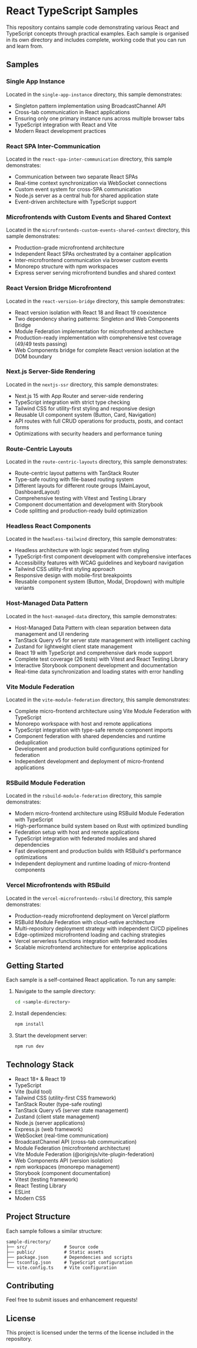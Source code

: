 # React TypeScript Samples

This repository contains sample code demonstrating various React and TypeScript concepts through practical examples. Each sample is organised in its own directory and includes complete, working code that you can run and learn from.

## Samples

### Single App Instance
Located in the `single-app-instance` directory, this sample demonstrates:
- Singleton pattern implementation using BroadcastChannel API
- Cross-tab communication in React applications
- Ensuring only one primary instance runs across multiple browser tabs
- TypeScript integration with React and Vite
- Modern React development practices

### React SPA Inter-Communication
Located in the `react-spa-inter-communication` directory, this sample demonstrates:
- Communication between two separate React SPAs
- Real-time context synchronization via WebSocket connections
- Custom event system for cross-SPA communication
- Node.js server as a central hub for shared application state
- Event-driven architecture with TypeScript support

### Microfrontends with Custom Events and Shared Context
Located in the `microfrontends-custom-events-shared-context` directory, this sample demonstrates:
- Production-grade microfrontend architecture
- Independent React SPAs orchestrated by a container application
- Inter-microfrontend communication via browser custom events
- Monorepo structure with npm workspaces
- Express server serving microfrontend bundles and shared context

### React Version Bridge Microfrontend
Located in the `react-version-bridge` directory, this sample demonstrates:
- React version isolation with React 18 and React 19 coexistence
- Two dependency sharing patterns: Singleton and Web Components Bridge
- Module Federation implementation for microfrontend architecture
- Production-ready implementation with comprehensive test coverage (49/49 tests passing)
- Web Components bridge for complete React version isolation at the DOM boundary

### Next.js Server-Side Rendering
Located in the `nextjs-ssr` directory, this sample demonstrates:
- Next.js 15 with App Router and server-side rendering
- TypeScript integration with strict type checking
- Tailwind CSS for utility-first styling and responsive design
- Reusable UI component system (Button, Card, Navigation)
- API routes with full CRUD operations for products, posts, and contact forms
- Optimizations with security headers and performance tuning

### Route-Centric Layouts
Located in the `route-centric-layouts` directory, this sample demonstrates:
- Route-centric layout patterns with TanStack Router
- Type-safe routing with file-based routing system
- Different layouts for different route groups (MainLayout, DashboardLayout)
- Comprehensive testing with Vitest and Testing Library
- Component documentation and development with Storybook
- Code splitting and production-ready build optimization

### Headless React Components
Located in the `headless-tailwind` directory, this sample demonstrates:
- Headless architecture with logic separated from styling
- TypeScript-first component development with comprehensive interfaces
- Accessibility features with WCAG guidelines and keyboard navigation
- Tailwind CSS utility-first styling approach
- Responsive design with mobile-first breakpoints
- Reusable component system (Button, Modal, Dropdown) with multiple variants

### Host-Managed Data Pattern
Located in the `host-managed-data` directory, this sample demonstrates:
- Host-Managed Data Pattern with clean separation between data management and UI rendering
- TanStack Query v5 for server state management with intelligent caching
- Zustand for lightweight client state management
- React 19 with TypeScript and comprehensive dark mode support
- Complete test coverage (26 tests) with Vitest and React Testing Library
- Interactive Storybook component development and documentation
- Real-time data synchronization and loading states with error handling

### Vite Module Federation
Located in the `vite-module-federation` directory, this sample demonstrates:
- Complete micro-frontend architecture using Vite Module Federation with TypeScript
- Monorepo workspace with host and remote applications
- TypeScript integration with type-safe remote component imports
- Component federation with shared dependencies and runtime deduplication
- Development and production build configurations optimized for federation
- Independent development and deployment of micro-frontend applications

### RSBuild Module Federation
Located in the `rsbuild-module-federation` directory, this sample demonstrates:
- Modern micro-frontend architecture using RSBuild Module Federation with TypeScript
- High-performance build system based on Rust with optimized bundling
- Federation setup with host and remote applications
- TypeScript integration with federated modules and shared dependencies
- Fast development and production builds with RSBuild's performance optimizations
- Independent deployment and runtime loading of micro-frontend components

### Vercel Microfrontends with RSBuild
Located in the `vercel-microfrontends-rsbuild` directory, this sample demonstrates:
- Production-ready microfrontend deployment on Vercel platform
- RSBuild Module Federation with cloud-native architecture
- Multi-repository deployment strategy with independent CI/CD pipelines
- Edge-optimized microfrontend loading and caching strategies
- Vercel serverless functions integration with federated modules
- Scalable microfrontend architecture for enterprise applications

## Getting Started

Each sample is a self-contained React application. To run any sample:

1. Navigate to the sample directory:
   ```bash
   cd <sample-directory>
   ```

2. Install dependencies:
   ```bash
   npm install
   ```

3. Start the development server:
   ```bash
   npm run dev
   ```

## Technology Stack

- React 18+ & React 19
- TypeScript
- Vite (build tool)
- Tailwind CSS (utility-first CSS framework)
- TanStack Router (type-safe routing)
- TanStack Query v5 (server state management)
- Zustand (client state management)
- Node.js (server applications)
- Express.js (web framework)
- WebSocket (real-time communication)
- BroadcastChannel API (cross-tab communication)
- Module Federation (microfrontend architecture)
- Vite Module Federation (@originjs/vite-plugin-federation)
- Web Components API (version isolation)
- npm workspaces (monorepo management)
- Storybook (component documentation)
- Vitest (testing framework)
- React Testing Library
- ESLint
- Modern CSS

## Project Structure

Each sample follows a similar structure:
```
sample-directory/
├── src/              # Source code
├── public/           # Static assets
├── package.json      # Dependencies and scripts
├── tsconfig.json     # TypeScript configuration
└── vite.config.ts    # Vite configuration
```

## Contributing

Feel free to submit issues and enhancement requests!

## License

This project is licensed under the terms of the license included in the repository. 